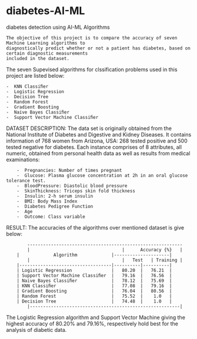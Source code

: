 # diabetes-AI-ML
diabetes detection using AI-ML Algorithms

	
    The objective of this project is to compare the accuracy of seven Machine Learning algorithms to 
    diagnostically predict whether or not a patient has diabetes, based on certain diagnostic measurements
    included in the dataset.

The seven Supevised algorithms for clssification problems used in this project are listed below:
    
    -  KNN Classiﬁer
    -  Logistic Regression
    -  Decision Tree
    -  Random Forest
    -  Gradient Boosting
    -  Naive Bayes Classiﬁer
    -  Support Vector Machine Classiﬁer

DATASET DESCRIPTION:
    The data set is originally obtained from the National Institute of Diabetes and Digestive and Kidney Diseases. It contains information of 768 women from Arizona, USA: 268 tested positive and 500 tested negative for diabetes. Each instance comprises of 8 attributes, all numeric, obtained from personal health data as well as results from medical examinations:
        
        -  Pregnancies: Number of times pregnant
        -  Glucose: Plasma glucose concentration at 2h in an oral glucose tolerance test.
        -  BloodPressure: Diastolic blood pressure 
        -  SkinThickness: Triceps skin fold thickness
        -  Insulin: 2-h serum insulin
        -  BMI: Body Mass Index
        -  Diabetes Pedigree Function 
        -  Age
        -  Outcome: Class variable

RESULT:
	The accuracies of the algorithms over mentioned dataset is give below:
  
  
            -----------------------------------------------------------
            |                                   |      Accuracy {%}   |
		|             Algorithm             |---------------------|
            |                                   |   Test   | Training |
		|-----------------------------------|----------|----------|
		| Logistic Regression               |   80.20  |   76.21  |
		| Support Vector Machine Classiﬁer  |   79.16  |   76.56  |
		| Naive Bayes Classiﬁer             |   78.12  |   75.69  |
		| KNN Classiﬁer                     |   77.08  |   79.16  |
		| Gradient Boosting                 |   76.04  |   80.56  |
		| Random Forest                     |   75.52  |    1.0   |
		| Decision Tree                     |   74.48  |    1.0   |
            |---------------------------------------------------------|

The Logistic Regression algorithm and Support Vector Machine giving the highest accuracy of 80.20% and 79.16%, respectively hold best for the analysis of diabetic data.
